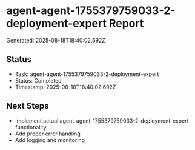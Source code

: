 # agent-agent-1755379759033-2-deployment-expert Report

Generated: 2025-08-18T18:40:02.692Z

## Status
- Task: agent-agent-1755379759033-2-deployment-expert
- Status: Completed
- Timestamp: 2025-08-18T18:40:02.692Z

## Next Steps
- Implement actual agent-agent-1755379759033-2-deployment-expert functionality
- Add proper error handling
- Add logging and monitoring
